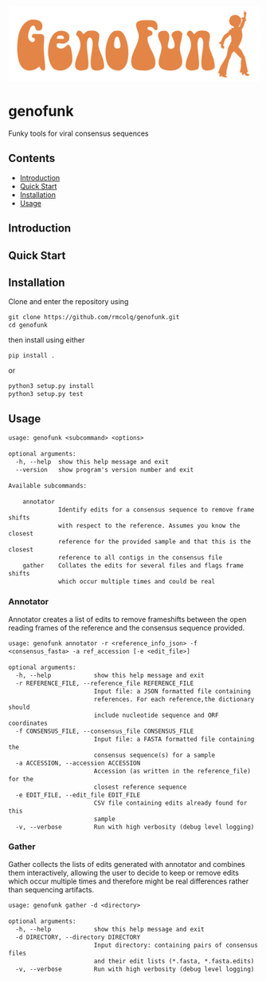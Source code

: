 ![genofunk_logo][logo]

[logo]: https://github.com/rmcolq/genofunk/blob/master/genofunk.png "Genofunk logo"
# genofunk
Funky tools for viral consensus sequences

## Contents
* [Introduction](#introduction)
* [Quick Start](#quick-start)
* [Installation](#installation)
* [Usage](#usage)

## Introduction

## Quick Start

## Installation
Clone and enter the repository using
```
git clone https://github.com/rmcolq/genofunk.git
cd genofunk
```
then install using either
```
pip install .
```
or
```
python3 setup.py install
python3 setup.py test
```

## Usage
```
usage: genofunk <subcommand> <options>

optional arguments:
  -h, --help  show this help message and exit
  --version   show program's version number and exit

Available subcommands:
  
    annotator
              Identify edits for a consensus sequence to remove frame shifts
              with respect to the reference. Assumes you know the closest
              reference for the provided sample and that this is the closest
              reference to all contigs in the consensus file
    gather    Collates the edits for several files and flags frame shifts
              which occur multiple times and could be real
```

### Annotator
Annotator creates a list of edits to remove frameshifts between the open reading frames of the reference and the consensus sequence provided.
```
usage: genofunk annotator -r <reference_info_json> -f <consensus_fasta> -a ref_accession [-e <edit_file>]

optional arguments:
  -h, --help            show this help message and exit
  -r REFERENCE_FILE, --reference_file REFERENCE_FILE
                        Input file: a JSON formatted file containing
                        references. For each reference,the dictionary should
                        include nucleotide sequence and ORF coordinates
  -f CONSENSUS_FILE, --consensus_file CONSENSUS_FILE
                        Input file: a FASTA formatted file containing the
                        consensus sequence(s) for a sample
  -a ACCESSION, --accession ACCESSION
                        Accession (as written in the reference_file) for the
                        closest reference sequence
  -e EDIT_FILE, --edit_file EDIT_FILE
                        CSV file containing edits already found for this
                        sample
  -v, --verbose         Run with high verbosity (debug level logging)
  ```
  
### Gather
Gather collects the lists of edits generated with annotator and combines them interactively, allowing the user to decide to keep or remove edits which occur multiple times and therefore might be real differences rather than sequencing artifacts.
```
usage: genofunk gather -d <directory> 

optional arguments:
  -h, --help            show this help message and exit
  -d DIRECTORY, --directory DIRECTORY
                        Input directory: containing pairs of consensus files
                        and their edit lists (*.fasta, *.fasta.edits)
  -v, --verbose         Run with high verbosity (debug level logging)
  ```
